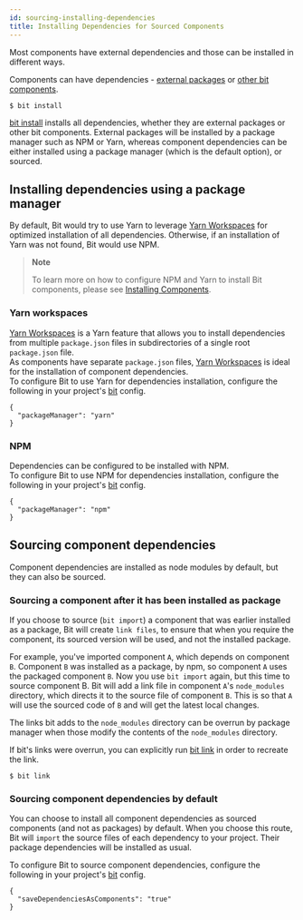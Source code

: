 ```yaml
---
id: sourcing-installing-dependencies
title: Installing Dependencies for Sourced Components
---
```


Most components have external dependencies and those can be installed in different ways.

Components can have dependencies - [external packages](/docs/adding-package-dependencies.html) or [other bit components](/docs/adding-file-dependencies.html).

```shell
$ bit install
```

[bit install](/docs/apis/cli-all#install) installs all dependencies, whether they are external packages or other bit components.
External packages will be installed by a package manager such as NPM or Yarn, whereas component dependencies can be either installed using a package manager (which is the default option), or sourced.

## Installing dependencies using a package manager

By default, Bit would try to use Yarn to leverage [Yarn Workspaces](https://yarnpkg.com/lang/en/docs/workspaces/) for optimized installation of all dependencies. Otherwise, if an installation of Yarn was not found, Bit would use NPM.

> **Note**
>
> To learn more on how to configure NPM and Yarn to install Bit components, please see [Installing Components](/docs/installing-components-using-package-managers.html#configuring-bit-as-a-registry-in-npm-and-yarn-clients).

### Yarn workspaces

[Yarn Workspaces](https://yarnpkg.com/en/docs/workspaces) is a Yarn feature that allows you to install dependencies from multiple `package.json` files in subdirectories of a single root `package.json` file.  
As components have separate `package.json` files, [Yarn Workspaces](https://yarnpkg.com/en/docs/workspaces) is ideal for the installation of component dependencies.  
To configure Bit to use Yarn for dependencies installation, configure the following in your project's [bit](/docs/conf-bit-json.html#packagemanager--string) config.

```js{2}
{
  "packageManager": "yarn"
}
```

### NPM

Dependencies can be configured to be installed with NPM.  
To configure Bit to use NPM for dependencies installation, configure the following in your project's [bit](/docs/conf-bit-json.html#packagemanager--string) config.

```js{2}
{
  "packageManager": "npm"
}
```

## Sourcing component dependencies

Component dependencies are installed as node modules by default, but they can also be sourced. 

### Sourcing a component after it has been installed as package

If you choose to source (`bit import`) a component that was earlier installed as a package, Bit will create `link files`, to ensure that when you require the component, its sourced version will be used, and not the installed package.

For example, you've imported component `A`, which depends on component `B`. Component `B` was installed as a package, by npm, so component `A` uses the packaged component `B`. Now you use `bit import` again, but this time to source component B. Bit will add a link file in component `A`'s `node_modules` directory, which directs it to the source file of component `B`. This is so that `A` will use the sourced code of `B` and will get the latest local changes.

The links bit adds to the `node_modules` directory can be overrun by package manager when those modify the contents of the `node_modules` directory.

If bit's links were overrun, you can explicitly run [bit link](/docs/apis/cli-all#link) in order to recreate the link.

```shell
$ bit link
```

### Sourcing component dependencies by default

You can choose to install all component dependencies as sourced components (and not as packages) by default. When you choose this route, Bit will `import` the source files of each dependency to your project. Their package dependencies will be installed as usual.

To configure Bit to source component dependencies, configure the following in your project's [bit](/docs/conf-bit-json.html#savedependenciesascomponents--bool) config.

```js{2}
{
  "saveDependenciesAsComponents": "true"
}
```